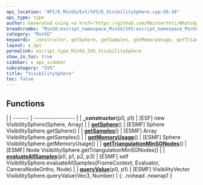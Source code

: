 ```yaml
---
api_location: "API/E_MinSG/Ext/SVS/E_VisibilitySphere.cpp:56:18"
api_type: type
author: Generated using <a href="https://github.com/MeisterYeti/WhatsUpDoc">WhatsUpDoc</a>
breadcrumbs: "MinSG:escript_namespace_MinSG|SVS:escript_namespace_MinSG_SVS"
category: "MinSG"
keywords: _constructor, getSphere, getSamples, getMemoryUsage, getTriangulationMinSGNodes, evaluateAllSamples, queryValue
layout: e_api
permalink: escript_type_MinSG_SVS_VisibilitySphere
show_in_toc: true
sidebar: e_api_sidebar
subcategory: "SVS"
title: "VisibilitySphere"
toc: false
---
```


## Functions

|
| ------: | ----------------- |
| **_constructor**(p0, p1) | [ESF] new VisibilitySphere(Sphere, Array) |
| **[getSphere](classMinSG_1_1SVS_1_1VisibilitySphere#classMinSG_1_1SVS_1_1VisibilitySphere_1a5c9f3548ab42e6ede2817c883ece2541)**() | [ESMF] Sphere VisibilitySphere.getSphere() |
| **[getSamples](classMinSG_1_1SVS_1_1VisibilitySphere#classMinSG_1_1SVS_1_1VisibilitySphere_1aebaf3830a9b077f7cb2c44f0536cb295)**() | [ESMF] Array VisibilitySphere.getSamples() |
| **[getMemoryUsage](classMinSG_1_1SVS_1_1VisibilitySphere#classMinSG_1_1SVS_1_1VisibilitySphere_1a02363fee674f4d5f0be5a9cda4f20ee1)**() | [ESMF] Sphere VisibilitySphere.getMemoryUsage() |
| **[getTriangulationMinSGNodes](classMinSG_1_1SVS_1_1VisibilitySphere#classMinSG_1_1SVS_1_1VisibilitySphere_1a64f811d92f4acff7b18ee35115d2912d)**() | [ESMF] Node VisibilitySphere.getTriangulationMinSGNodes() |
| **[evaluateAllSamples](classMinSG_1_1SVS_1_1VisibilitySphere#classMinSG_1_1SVS_1_1VisibilitySphere_1a9be020bc707731e17616089d9fb80a55)**(p0, p1, p2, p3) | [ESMF] self VisibilitySphere.evaluateAllSamples(FrameContext, Evaluator, CameraNodeOrtho, Node) |
| **[queryValue](classMinSG_1_1SVS_1_1VisibilitySphere#classMinSG_1_1SVS_1_1VisibilitySphere_1aee1d9f2ac334b8cf21ca1adbe750c615)**(p0, p1) | [ESMF] VisibilityVector VisibilitySphere.queryValue(Vec3, Number) |
{: .nohead .nowrap1 }
